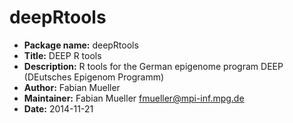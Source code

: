 # deepRtools
* __Package name:__ deepRtools
* __Title:__ DEEP R tools
* __Description:__ R tools for the German epigenome program DEEP (DEutsches Epigenom Programm)
* __Author:__ Fabian Mueller
* __Maintainer:__ Fabian Mueller <fmueller@mpi-inf.mpg.de>
* __Date:__ 2014-11-21

